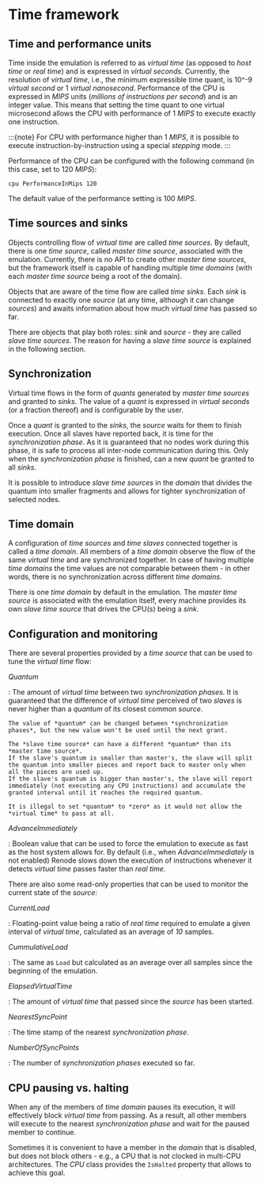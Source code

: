 # Time framework

## Time and performance units

Time inside the emulation is referred to as *virtual time* (as opposed to *host time* or *real time*) and is expressed in *virtual seconds*.
Currently, the resolution of *virtual time*, i.e., the minimum expressible time quant, is 10\^-9 *virtual second* or 1 *virtual nanosecond*.
Performance of the CPU is expressed in *MIPS* units (*millions of instructions per second*) and is an integer value.
This means that setting the time quant to one virtual microsecond allows the CPU with performance of 1 *MIPS* to execute exactly one instruction.

:::{note}
For CPU with performance higher than 1 *MIPS*, it is possible to execute instruction-by-instruction using a special *stepping* mode.
:::

Performance of the CPU can be configured with the following command (in this case, set to 120 *MIPS*):

```none
cpu PerformanceInMips 120
```

The default value of the performance setting is 100 *MIPS*.

## Time sources and sinks

Objects controlling flow of *virtual time* are called *time sources*.
By default, there is one *time source*, called *master time source*, associated with the emulation.
Currently, there is no API to create other *master time sources*, but the framework itself is capable of handling multiple *time domains* (with each *master time source* being a root of the domain).

Objects that are aware of the time flow are called *time sinks*.
Each *sink* is connected to exactly one *source* (at any time, although it can change *sources*) and awaits information about how much *virtual time* has passed so far.

There are objects that play both roles: *sink* and *source* - they are called *slave time sources*.
The reason for having a *slave time source* is explained in the following section.

## Synchronization

Virtual time flows in the form of *quants* generated by *master time sources* and granted to *sinks*.
The value of a *quant* is expressed in *virtual seconds* (or a fraction thereof) and is configurable by the user.

Once a *quant* is granted to the *sinks*, the *source* waits for them to finish execution.
Once all slaves have reported back, it is time for the *synchronization phase*.
As it is guaranteed that no nodes work during this phase, it is safe to process all inter-node communication during this.
Only when the *synchronization phase* is finished, can a new *quant* be granted to all *sinks*.

It is possible to introduce *slave time sources* in the *domain* that divides the quantum into smaller fragments and allows for tighter synchronization of selected nodes.

## Time domain

A configuration of *time sources* and *time slaves* connected together is called a *time domain*.
All members of a *time domain* observe the flow of the same *virtual time* and are synchronized together.
In case of having multiple *time domains* the time values are not comparable between them - in other words, there is no synchronization across different *time domains*.

There is one *time domain* by default in the emulation.
The *master time source* is associated with the emulation itself, every machine provides its own *slave time source* that drives the CPU(s) being a *sink*.

## Configuration and monitoring

There are several properties provided by a *time source* that can be used to tune the *virtual time* flow:

*Quantum*

:   The amount of *virtual time* between two *synchronization phases*.
    It is guaranteed that the difference of *virtual time* perceived of two *slaves* is never higher than a *quantum* of its closest common *source*.
    
    The value of *quantum* can be changed between *synchronization phases*, but the new value won't be used until the next grant.
    
    The *slave time source* can have a different *quantum* than its *master time source*.
    If the slave's quantum is smaller than master's, the slave will split the quantum into smaller pieces and report back to master only when all the pieces are used up.
    If the slave's quantum is bigger than master's, the slave will report immediately (not executing any CPU instructions) and accumulate the granted interval until it reaches the required quantum.
    
    It is illegal to set *quantum* to *zero* as it would not allow the *virtual time* to pass at all.

*AdvanceImmediately*

:   Boolean value that can be used to force the emulation to execute as fast as the host system allows for.
    By default (i.e., when *AdvanceImmediately* is not enabled) Renode slows down the execution of instructions whenever it detects *virtual time* passes faster than *real time*.

There are also some read-only properties that can be used to monitor the current state of the *source*:

*CurrentLoad*

:   Floating-point value being a ratio of *real time* required to emulate a given interval of *virtual time*, calculated as an average of *10* samples.

*CummulativeLoad*

:   The same as `Load` but calculated as an average over all samples since the beginning of the emulation.

*ElapsedVirtualTime*

:   The amount of *virtual time* that passed since the *source* has been started.

*NearestSyncPoint*

:   The time stamp of the nearest *synchronization phase*.

*NumberOfSyncPoints*

:   The number of *synchronization phases* executed so far.

## CPU pausing vs. halting

When any of the members of *time domain* pauses its execution, it will effectively block *virtual time* from passing.
As a result, all other members will execute to the nearest *synchronization phase* and wait for the paused member to continue.

Sometimes it is convenient to have a member in the *domain* that is disabled, but does not block others - e.g., a CPU that is not clocked in multi-CPU architectures.
The *CPU* class provides the `IsHalted` property that allows to achieve this goal.
